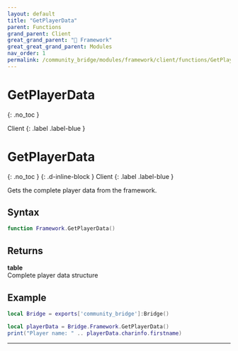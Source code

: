```yaml
---
layout: default
title: "GetPlayerData"
parent: Functions
grand_parent: Client
great_grand_parent: "🧩 Framework"
great_great_grand_parent: Modules
nav_order: 1
permalink: /community_bridge/modules/framework/client/functions/GetPlayerData/
---
```


# GetPlayerData
{: .no_toc }

Client
{: .label .label-blue }

# GetPlayerData
{: .no_toc }
{: .d-inline-block }
Client
{: .label .label-blue }

Gets the complete player data from the framework.

## Syntax

```lua
function Framework.GetPlayerData()
```

## Returns

**table**  
Complete player data structure

## Example

```lua
local Bridge = exports['community_bridge']:Bridge()

local playerData = Bridge.Framework.GetPlayerData()
print("Player name: " .. playerData.charinfo.firstname)
```

---
